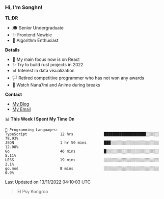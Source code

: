 ### Hi, I'm Songhn!

**TL;DR**

- 🎓 Senior Undergraduate
- ✨ Frontend Newbie
- 🎈 Algorithm Enthusiast

**Details**

- 🎯 My main focus now is on React
- ✨ Try to build rust projects in 2022
- 📊 Interest in data visualization
- 🏳️ Retired competitive programmer who has not won any awards
- 🍵 Watch Nana7mi and Anime during breaks

**Contact**
- [My Blog](https://blog.songhn.com)
- [My Email](mailto:songhn233@gmail.com)

<!--START_SECTION:waka-->
📊 **This Week I Spent My Time On** 

```text
💬 Programming Languages: 
TypeScript               12 hrs              ███████████████████░░░░░░   78.93% 
JSON                     1 hr 50 mins        ███░░░░░░░░░░░░░░░░░░░░░░   12.08% 
Go                       46 mins             █░░░░░░░░░░░░░░░░░░░░░░░░   5.11% 
LESS                     19 mins             ░░░░░░░░░░░░░░░░░░░░░░░░░   2.1% 
go.mod                   8 mins              ░░░░░░░░░░░░░░░░░░░░░░░░░   0.9%

```


 Last Updated on 13/11/2022 04:10:03 UTC
<!--END_SECTION:waka-->

> El Psy Kongroo

